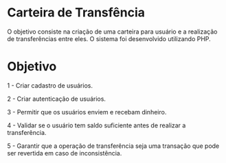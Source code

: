 # Carteira de Transfência

O objetivo consiste na criação de uma carteira para usuário e a realização de transferências entre eles.
O sistema foi desenvolvido utilizando PHP.

# Objetivo

1 - Criar cadastro de usuários.

2 - Criar autenticação de usuários.

3 - Permitir que os usuários enviem e recebam dinheiro.

4 - Validar se o usuário tem saldo suficiente antes de realizar a transferência.

5 - Garantir que a operação de transferência seja uma transação que pode ser revertida em caso de inconsistência.
